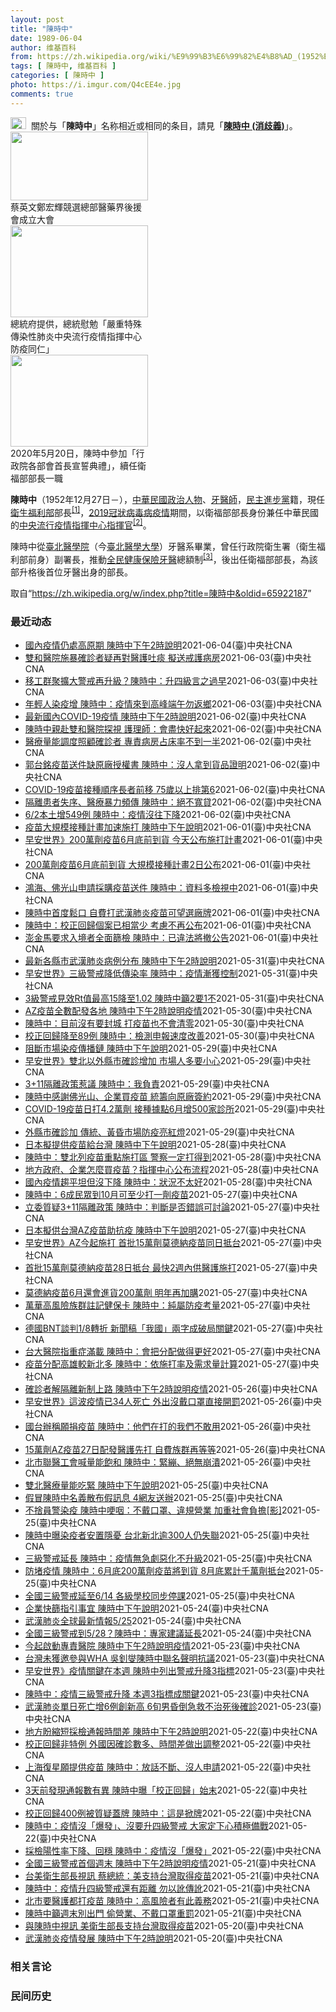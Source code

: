```yaml
---
layout: post
title: "陳時中"
date: 1989-06-04
author: 维基百科
from: https://zh.wikipedia.org/wiki/%E9%99%B3%E6%99%82%E4%B8%AD_(1952%E5%B9%B4)
tags: [ 陳時中, 维基百科 ]
categories: [ 陳時中 ]
photo: https://i.imgur.com/Q4cEE4e.jpg
comments: true
---
```

<div class="mw-parser-output"><div id="noteTA-54dafe5e" class="noteTA"><div class="noteTA-group"><div data-noteta-group-source="module" data-noteta-group="Medicine"></div></div></div>
<div role="note" class="hatnote navigation-not-searchable"><a href="/wiki/Wikipedia:%E6%B6%88%E6%AD%A7%E4%B9%89" title="Wikipedia:消歧义"><img alt="Disambig gray.svg" src="//upload.wikimedia.org/wikipedia/commons/thumb/5/5f/Disambig_gray.svg/25px-Disambig_gray.svg.png" decoding="async" width="25" height="19" srcset="//upload.wikimedia.org/wikipedia/commons/thumb/5/5f/Disambig_gray.svg/38px-Disambig_gray.svg.png 1.5x, //upload.wikimedia.org/wikipedia/commons/thumb/5/5f/Disambig_gray.svg/50px-Disambig_gray.svg.png 2x" data-file-width="220" data-file-height="168"></a>&nbsp;&nbsp;關於与「<b>陳時中</b>」名称相近或相同的条目，請見「<b><a href="/wiki/%E9%99%B3%E6%99%82%E4%B8%AD_(%E6%B6%88%E6%AD%A7%E7%BE%A9)" class="mw-disambig" title="陳時中 (消歧義)">陳時中 (消歧義)</a></b>」。</div>

<div class="thumb tright"><div class="thumbinner" style="width:222px;"><a href="/wiki/File:%E9%84%AD%E5%AE%8F%E8%BC%9D%E8%88%87%E9%86%AB%E6%94%BF%E4%BA%BA%E5%A3%AB%E5%90%88%E7%85%A7.jpg" class="image"><img alt="" src="//upload.wikimedia.org/wikipedia/commons/thumb/e/e0/%E9%84%AD%E5%AE%8F%E8%BC%9D%E8%88%87%E9%86%AB%E6%94%BF%E4%BA%BA%E5%A3%AB%E5%90%88%E7%85%A7.jpg/220px-%E9%84%AD%E5%AE%8F%E8%BC%9D%E8%88%87%E9%86%AB%E6%94%BF%E4%BA%BA%E5%A3%AB%E5%90%88%E7%85%A7.jpg" decoding="async" width="220" height="110" class="thumbimage" srcset="//upload.wikimedia.org/wikipedia/commons/thumb/e/e0/%E9%84%AD%E5%AE%8F%E8%BC%9D%E8%88%87%E9%86%AB%E6%94%BF%E4%BA%BA%E5%A3%AB%E5%90%88%E7%85%A7.jpg/330px-%E9%84%AD%E5%AE%8F%E8%BC%9D%E8%88%87%E9%86%AB%E6%94%BF%E4%BA%BA%E5%A3%AB%E5%90%88%E7%85%A7.jpg 1.5x, //upload.wikimedia.org/wikipedia/commons/thumb/e/e0/%E9%84%AD%E5%AE%8F%E8%BC%9D%E8%88%87%E9%86%AB%E6%94%BF%E4%BA%BA%E5%A3%AB%E5%90%88%E7%85%A7.jpg/440px-%E9%84%AD%E5%AE%8F%E8%BC%9D%E8%88%87%E9%86%AB%E6%94%BF%E4%BA%BA%E5%A3%AB%E5%90%88%E7%85%A7.jpg 2x" data-file-width="4160" data-file-height="2080"></a>  <div class="thumbcaption"><div class="magnify"><a href="/wiki/File:%E9%84%AD%E5%AE%8F%E8%BC%9D%E8%88%87%E9%86%AB%E6%94%BF%E4%BA%BA%E5%A3%AB%E5%90%88%E7%85%A7.jpg" class="internal" title="放大"></a></div>蔡英文鄭宏輝競選總部醫藥界後援會成立大會</div></div></div>
<div class="thumb tright"><div class="thumbinner" style="width:222px;"><a href="/wiki/File:02.07_%E7%B8%BD%E7%B5%B1%E6%85%B0%E5%8B%89%E3%80%8C%E5%9A%B4%E9%87%8D%E7%89%B9%E6%AE%8A%E5%82%B3%E6%9F%93%E6%80%A7%E8%82%BA%E7%82%8E%E4%B8%AD%E5%A4%AE%E6%B5%81%E8%A1%8C%E7%96%AB%E6%83%85%E6%8C%87%E6%8F%AE%E4%B8%AD%E5%BF%83%E9%98%B2%E7%96%AB%E5%90%8C%E4%BB%81%E3%80%8D_(49500116692).jpg" class="image"><img alt="" src="//upload.wikimedia.org/wikipedia/commons/thumb/9/95/02.07_%E7%B8%BD%E7%B5%B1%E6%85%B0%E5%8B%89%E3%80%8C%E5%9A%B4%E9%87%8D%E7%89%B9%E6%AE%8A%E5%82%B3%E6%9F%93%E6%80%A7%E8%82%BA%E7%82%8E%E4%B8%AD%E5%A4%AE%E6%B5%81%E8%A1%8C%E7%96%AB%E6%83%85%E6%8C%87%E6%8F%AE%E4%B8%AD%E5%BF%83%E9%98%B2%E7%96%AB%E5%90%8C%E4%BB%81%E3%80%8D_%2849500116692%29.jpg/220px-02.07_%E7%B8%BD%E7%B5%B1%E6%85%B0%E5%8B%89%E3%80%8C%E5%9A%B4%E9%87%8D%E7%89%B9%E6%AE%8A%E5%82%B3%E6%9F%93%E6%80%A7%E8%82%BA%E7%82%8E%E4%B8%AD%E5%A4%AE%E6%B5%81%E8%A1%8C%E7%96%AB%E6%83%85%E6%8C%87%E6%8F%AE%E4%B8%AD%E5%BF%83%E9%98%B2%E7%96%AB%E5%90%8C%E4%BB%81%E3%80%8D_%2849500116692%29.jpg" decoding="async" width="220" height="147" class="thumbimage" srcset="//upload.wikimedia.org/wikipedia/commons/thumb/9/95/02.07_%E7%B8%BD%E7%B5%B1%E6%85%B0%E5%8B%89%E3%80%8C%E5%9A%B4%E9%87%8D%E7%89%B9%E6%AE%8A%E5%82%B3%E6%9F%93%E6%80%A7%E8%82%BA%E7%82%8E%E4%B8%AD%E5%A4%AE%E6%B5%81%E8%A1%8C%E7%96%AB%E6%83%85%E6%8C%87%E6%8F%AE%E4%B8%AD%E5%BF%83%E9%98%B2%E7%96%AB%E5%90%8C%E4%BB%81%E3%80%8D_%2849500116692%29.jpg/330px-02.07_%E7%B8%BD%E7%B5%B1%E6%85%B0%E5%8B%89%E3%80%8C%E5%9A%B4%E9%87%8D%E7%89%B9%E6%AE%8A%E5%82%B3%E6%9F%93%E6%80%A7%E8%82%BA%E7%82%8E%E4%B8%AD%E5%A4%AE%E6%B5%81%E8%A1%8C%E7%96%AB%E6%83%85%E6%8C%87%E6%8F%AE%E4%B8%AD%E5%BF%83%E9%98%B2%E7%96%AB%E5%90%8C%E4%BB%81%E3%80%8D_%2849500116692%29.jpg 1.5x, //upload.wikimedia.org/wikipedia/commons/thumb/9/95/02.07_%E7%B8%BD%E7%B5%B1%E6%85%B0%E5%8B%89%E3%80%8C%E5%9A%B4%E9%87%8D%E7%89%B9%E6%AE%8A%E5%82%B3%E6%9F%93%E6%80%A7%E8%82%BA%E7%82%8E%E4%B8%AD%E5%A4%AE%E6%B5%81%E8%A1%8C%E7%96%AB%E6%83%85%E6%8C%87%E6%8F%AE%E4%B8%AD%E5%BF%83%E9%98%B2%E7%96%AB%E5%90%8C%E4%BB%81%E3%80%8D_%2849500116692%29.jpg/440px-02.07_%E7%B8%BD%E7%B5%B1%E6%85%B0%E5%8B%89%E3%80%8C%E5%9A%B4%E9%87%8D%E7%89%B9%E6%AE%8A%E5%82%B3%E6%9F%93%E6%80%A7%E8%82%BA%E7%82%8E%E4%B8%AD%E5%A4%AE%E6%B5%81%E8%A1%8C%E7%96%AB%E6%83%85%E6%8C%87%E6%8F%AE%E4%B8%AD%E5%BF%83%E9%98%B2%E7%96%AB%E5%90%8C%E4%BB%81%E3%80%8D_%2849500116692%29.jpg 2x" data-file-width="2048" data-file-height="1365"></a>  <div class="thumbcaption"><div class="magnify"><a href="/wiki/File:02.07_%E7%B8%BD%E7%B5%B1%E6%85%B0%E5%8B%89%E3%80%8C%E5%9A%B4%E9%87%8D%E7%89%B9%E6%AE%8A%E5%82%B3%E6%9F%93%E6%80%A7%E8%82%BA%E7%82%8E%E4%B8%AD%E5%A4%AE%E6%B5%81%E8%A1%8C%E7%96%AB%E6%83%85%E6%8C%87%E6%8F%AE%E4%B8%AD%E5%BF%83%E9%98%B2%E7%96%AB%E5%90%8C%E4%BB%81%E3%80%8D_(49500116692).jpg" class="internal" title="放大"></a></div>總統府提供，總統慰勉「嚴重特殊傳染性肺炎中央流行疫情指揮中心防疫同仁」</div></div></div>
<div class="thumb tright"><div class="thumbinner" style="width:222px;"><a href="/wiki/File:05.20_%E7%B8%BD%E7%B5%B1%E4%B8%BB%E6%8C%81%E3%80%8C%E8%A1%8C%E6%94%BF%E9%99%A2%E5%89%AF%E9%99%A2%E9%95%B7%E6%9A%A8%E5%90%84%E9%83%A8%E6%9C%83%E9%A6%96%E9%95%B7%E5%AE%A3%E8%AA%93%E5%85%B8%E7%A6%AE%E3%80%8D-%E9%99%B3%E6%99%82%E4%B8%AD.jpg" class="image"><img alt="" src="//upload.wikimedia.org/wikipedia/commons/thumb/a/aa/05.20_%E7%B8%BD%E7%B5%B1%E4%B8%BB%E6%8C%81%E3%80%8C%E8%A1%8C%E6%94%BF%E9%99%A2%E5%89%AF%E9%99%A2%E9%95%B7%E6%9A%A8%E5%90%84%E9%83%A8%E6%9C%83%E9%A6%96%E9%95%B7%E5%AE%A3%E8%AA%93%E5%85%B8%E7%A6%AE%E3%80%8D-%E9%99%B3%E6%99%82%E4%B8%AD.jpg/220px-05.20_%E7%B8%BD%E7%B5%B1%E4%B8%BB%E6%8C%81%E3%80%8C%E8%A1%8C%E6%94%BF%E9%99%A2%E5%89%AF%E9%99%A2%E9%95%B7%E6%9A%A8%E5%90%84%E9%83%A8%E6%9C%83%E9%A6%96%E9%95%B7%E5%AE%A3%E8%AA%93%E5%85%B8%E7%A6%AE%E3%80%8D-%E9%99%B3%E6%99%82%E4%B8%AD.jpg" decoding="async" width="220" height="147" class="thumbimage" srcset="//upload.wikimedia.org/wikipedia/commons/thumb/a/aa/05.20_%E7%B8%BD%E7%B5%B1%E4%B8%BB%E6%8C%81%E3%80%8C%E8%A1%8C%E6%94%BF%E9%99%A2%E5%89%AF%E9%99%A2%E9%95%B7%E6%9A%A8%E5%90%84%E9%83%A8%E6%9C%83%E9%A6%96%E9%95%B7%E5%AE%A3%E8%AA%93%E5%85%B8%E7%A6%AE%E3%80%8D-%E9%99%B3%E6%99%82%E4%B8%AD.jpg/330px-05.20_%E7%B8%BD%E7%B5%B1%E4%B8%BB%E6%8C%81%E3%80%8C%E8%A1%8C%E6%94%BF%E9%99%A2%E5%89%AF%E9%99%A2%E9%95%B7%E6%9A%A8%E5%90%84%E9%83%A8%E6%9C%83%E9%A6%96%E9%95%B7%E5%AE%A3%E8%AA%93%E5%85%B8%E7%A6%AE%E3%80%8D-%E9%99%B3%E6%99%82%E4%B8%AD.jpg 1.5x, //upload.wikimedia.org/wikipedia/commons/thumb/a/aa/05.20_%E7%B8%BD%E7%B5%B1%E4%B8%BB%E6%8C%81%E3%80%8C%E8%A1%8C%E6%94%BF%E9%99%A2%E5%89%AF%E9%99%A2%E9%95%B7%E6%9A%A8%E5%90%84%E9%83%A8%E6%9C%83%E9%A6%96%E9%95%B7%E5%AE%A3%E8%AA%93%E5%85%B8%E7%A6%AE%E3%80%8D-%E9%99%B3%E6%99%82%E4%B8%AD.jpg/440px-05.20_%E7%B8%BD%E7%B5%B1%E4%B8%BB%E6%8C%81%E3%80%8C%E8%A1%8C%E6%94%BF%E9%99%A2%E5%89%AF%E9%99%A2%E9%95%B7%E6%9A%A8%E5%90%84%E9%83%A8%E6%9C%83%E9%A6%96%E9%95%B7%E5%AE%A3%E8%AA%93%E5%85%B8%E7%A6%AE%E3%80%8D-%E9%99%B3%E6%99%82%E4%B8%AD.jpg 2x" data-file-width="2508" data-file-height="1672"></a>  <div class="thumbcaption"><div class="magnify"><a href="/wiki/File:05.20_%E7%B8%BD%E7%B5%B1%E4%B8%BB%E6%8C%81%E3%80%8C%E8%A1%8C%E6%94%BF%E9%99%A2%E5%89%AF%E9%99%A2%E9%95%B7%E6%9A%A8%E5%90%84%E9%83%A8%E6%9C%83%E9%A6%96%E9%95%B7%E5%AE%A3%E8%AA%93%E5%85%B8%E7%A6%AE%E3%80%8D-%E9%99%B3%E6%99%82%E4%B8%AD.jpg" class="internal" title="放大"></a></div>2020年5月20日，陳時中參加「行政院各部會首長宣誓典禮」，續任衛福部部長一職</div></div></div>
<p><b>陳時中</b>（1952年12月27日<span class="useeditintro" title="Template:BLP editintro">－</span>），<a href="/wiki/%E4%B8%AD%E8%8F%AF%E6%B0%91%E5%9C%8B" title="中華民國">中華民國</a><a href="/wiki/%E6%94%BF%E6%B2%BB%E4%BA%BA%E7%89%A9" title="政治人物">政治人物</a>、<a href="/wiki/%E7%89%99%E9%86%AB%E5%B8%AB" class="mw-redirect" title="牙醫師">牙醫師</a>，<a href="/wiki/%E6%B0%91%E4%B8%BB%E9%80%B2%E6%AD%A5%E9%BB%A8" title="民主進步黨">民主進步黨</a>籍，現任<a href="/wiki/%E4%B8%AD%E8%8F%AF%E6%B0%91%E5%9C%8B%E8%A1%9B%E7%94%9F%E7%A6%8F%E5%88%A9%E9%83%A8" title="中華民國衛生福利部">衛生福利部</a>部長<sup id="cite_ref-1" class="reference"><a href="#cite_note-1">[1]</a></sup>，<a href="/wiki/2019%E5%86%A0%E7%8B%80%E7%97%85%E6%AF%92%E7%97%85%E8%87%BA%E7%81%A3%E7%96%AB%E6%83%85" title="2019冠狀病毒病臺灣疫情">2019冠狀病毒病疫情</a>期間，以衛福部部長身份兼任中華民國的<a href="/wiki/%E5%9C%8B%E5%AE%B6%E8%A1%9B%E7%94%9F%E6%8C%87%E6%8F%AE%E4%B8%AD%E5%BF%83%E4%B8%AD%E5%A4%AE%E6%B5%81%E8%A1%8C%E7%96%AB%E6%83%85%E6%8C%87%E6%8F%AE%E4%B8%AD%E5%BF%83" title="國家衛生指揮中心中央流行疫情指揮中心">中央流行疫情指揮中心</a><a href="/wiki/%E6%8C%87%E6%8F%AE%E5%AE%98" title="指揮官">指揮官</a><sup id="cite_ref-2" class="reference"><a href="#cite_note-2">[2]</a></sup>。
</p><p>陳時中從<a href="/wiki/%E8%87%BA%E5%8C%97%E9%86%AB%E5%AD%B8%E9%99%A2" class="mw-redirect" title="臺北醫學院">臺北醫學院</a>（今<a href="/wiki/%E8%87%BA%E5%8C%97%E9%86%AB%E5%AD%B8%E5%A4%A7%E5%AD%B8" title="臺北醫學大學">臺北醫學大學</a>）牙醫系畢業，曾任行政院衛生署（衛生福利部前身）副署長，推動<a href="/wiki/%E5%85%A8%E6%B0%91%E5%81%A5%E5%BA%B7%E4%BF%9D%E9%9A%AA" title="全民健康保險">全民健康保險</a><a href="/wiki/%E7%89%99%E9%86%AB" title="牙醫">牙醫</a>總額制<sup id="cite_ref-3" class="reference"><a href="#cite_note-3">[3]</a></sup>，後出任衛福部部長，為該部升格後首位牙醫出身的部長。
</p>
</div><noscript><img src="//zh.wikipedia.org/wiki/Special:CentralAutoLogin/start?type=1x1" alt="" title="" width="1" height="1" style="border: none; position: absolute;"></noscript>
<div class="printfooter">取自“<a dir="ltr" href="https://zh.wikipedia.org/w/index.php?title=陳時中&amp;oldid=65922187">https://zh.wikipedia.org/w/index.php?title=陳時中&amp;oldid=65922187</a>”</div><div id="recent-news"><h3>最近动态</h3><ul><li><a href="https://nodebe4.github.io/waimei/2021-06-04/%E5%9C%8B%E5%85%A7%E7%96%AB%E6%83%85%E4%BB%8D%E8%99%95%E9%AB%98%E5%8E%9F%E6%9C%9F-%E9%99%B3%E6%99%82%E4%B8%AD%E4%B8%8B%E5%8D%882%E6%99%82%E8%AA%AA%E6%98%8E" title="國內疫情仍處高原期 陳時中下午2時說明—— 指揮中心指揮官陳時中4日下午2時將說明最新疫情及防疫作為等事宜。（中央社檔案照片） （中央社網站）國內武漢肺炎（2019冠狀病毒疾病，COVID-19...">國內疫情仍處高原期 陳時中下午2時說明</a><time>2021-06-04</time><a class="tag">(臺)中央社CNA</a></li>
<li><a href="https://nodebe4.github.io/waimei/2021-06-03/%E9%9B%99%E5%92%8C%E9%86%AB%E9%99%A2%E6%96%BD%E6%9A%B4%E7%A2%BA%E8%A8%BA%E8%80%85%E7%96%91%E5%86%8D%E5%B0%8D%E9%86%AB%E8%AD%B7%E5%90%90%E7%97%B0-%E6%93%AC%E9%80%81%E6%88%92%E8%AD%B7%E7%97%85%E6%88%BF" title="雙和醫院施暴確診者疑再對醫護吐痰 擬送戒護病房—— （中央社記者陳婕翎、張茗喧台北3日電）雙和醫院日前發生醫療暴力事件，傳出這名施暴的確診者近日仍會對護理師吐痰，態度惡劣，指揮中心指揮官陳時中今...">雙和醫院施暴確診者疑再對醫護吐痰 擬送戒護病房</a><time>2021-06-03</time><a class="tag">(臺)中央社CNA</a></li>
<li><a href="https://nodebe4.github.io/waimei/2021-06-03/%E7%A7%BB%E5%B7%A5%E7%BE%A4%E8%81%9A%E6%93%B4%E5%A4%A7%E8%AD%A6%E6%88%92%E5%86%8D%E5%8D%87%E7%B4%9A-%E9%99%B3%E6%99%82%E4%B8%AD-%E5%8D%87%E5%9B%9B%E7%B4%9A%E8%A8%80%E4%B9%8B%E9%81%8E%E6%97%A9" title="移工群聚擴大警戒再升級？陳時中：升四級言之過早—— 苗栗3日一口氣新增30多例確診者。與移工群聚感染擴大有關。指揮中心指揮官陳時中強調，暫不考慮再升級，繼續落實三級警戒防疫規範。（指揮中心提供）...">移工群聚擴大警戒再升級？陳時中：升四級言之過早</a><time>2021-06-03</time><a class="tag">(臺)中央社CNA</a></li>
<li><a href="https://nodebe4.github.io/waimei/2021-06-03/%E5%B9%B4%E8%BC%95%E4%BA%BA%E6%9F%93%E7%96%AB%E5%A2%9E-%E9%99%B3%E6%99%82%E4%B8%AD-%E7%96%AB%E6%83%85%E4%BE%86%E5%88%B0%E9%AB%98%E5%B3%B0%E7%AB%AF%E5%8D%88%E5%8B%BF%E8%BF%94%E9%84%89" title="年輕人染疫增 陳時中：疫情來到高峰端午勿返鄉—— 國內3日新增364例本土病例，219例校正回歸個案。指揮官陳時中表示20至39歲者染疫比例增加，呼籲端午連假勿返鄉。圖為台北車站外下班時間候車人...">年輕人染疫增  陳時中：疫情來到高峰端午勿返鄉</a><time>2021-06-03</time><a class="tag">(臺)中央社CNA</a></li>
<li><a href="https://nodebe4.github.io/waimei/2021-06-02/%E6%9C%80%E6%96%B0%E5%9C%8B%E5%85%A7COVID-19%E7%96%AB%E6%83%85-%E9%99%B3%E6%99%82%E4%B8%AD%E4%B8%8B%E5%8D%882%E6%99%82%E8%AA%AA%E6%98%8E" title="最新國內COVID-19疫情 陳時中下午2時說明—— （中央社記者陳婕翎台北3日電）國內武漢肺炎疫情持續，但立榮航空飛往廈門航班出現旅客持PCR陽性證明登機，引發各界關注，疫情中心指揮官陳時中今...">最新國內COVID-19疫情 陳時中下午2時說明</a><time>2021-06-02</time><a class="tag">(臺)中央社CNA</a></li>
<li><a href="https://nodebe4.github.io/waimei/2021-06-02/%E9%99%B3%E6%99%82%E4%B8%AD%E8%A6%AA%E8%B5%B4%E9%9B%99%E5%92%8C%E9%86%AB%E9%99%A2%E6%8E%A2%E8%A6%96-%E8%AD%B7%E7%90%86%E5%B8%AB-%E6%9C%83%E7%9B%A1%E5%BF%AB%E5%A5%BD%E8%B5%B7%E4%BE%86" title="陳時中親赴雙和醫院探視 護理師：會盡快好起來—— 雙和醫院日前發生3名護理師遭武漢肺炎確診患者持刀砍傷事件，衛福部長陳時中（立者右）2日傍晚親自到醫院病房探視受傷護理師，表達慰問。（王必勝醫師提...">陳時中親赴雙和醫院探視  護理師：會盡快好起來</a><time>2021-06-02</time><a class="tag">(臺)中央社CNA</a></li>
<li><a href="https://nodebe4.github.io/waimei/2021-06-02/%E9%86%AB%E7%99%82%E9%87%8F%E8%83%BD%E8%AA%BF%E5%BA%A6%E7%85%A7%E9%A1%A7%E7%A2%BA%E8%A8%BA%E8%80%85-%E5%B0%88%E8%B2%AC%E7%97%85%E6%88%BF%E5%8D%A0%E5%BA%8A%E7%8E%87%E4%B8%8D%E5%88%B0%E4%B8%80%E5%8D%8A" title="醫療量能調度照顧確診者 專責病房占床率不到一半—— 指揮官陳時中表示，目前全國開設4900多間專責病房，已收治2367人，本週末醫院仍會繼續開設專責加護病房。（示意圖／圖取自Pixabay圖庫）...">醫療量能調度照顧確診者 專責病房占床率不到一半</a><time>2021-06-02</time><a class="tag">(臺)中央社CNA</a></li>
<li><a href="https://nodebe4.github.io/waimei/2021-06-02/%E9%83%AD%E5%8F%B0%E9%8A%98%E7%96%AB%E8%8B%97%E9%80%81%E4%BB%B6%E7%BC%BA%E5%8E%9F%E5%BB%A0%E6%8E%88%E6%AC%8A%E6%9B%B8-%E9%99%B3%E6%99%82%E4%B8%AD-%E6%B2%92%E4%BA%BA%E6%8B%BF%E5%88%B0%E8%B2%A8%E5%93%81%E8%AD%89%E6%98%8E" title="郭台銘疫苗送件缺原廠授權書 陳時中：沒人拿到貨品證明—— 鴻海創辦人郭台銘喊買500萬劑BNT疫苗，指揮中心指揮官陳時中2日表示，沒看到原廠授權書，且截至目前，沒人拿到疫苗貨品證明。（圖取自tw...">郭台銘疫苗送件缺原廠授權書 陳時中：沒人拿到貨品證明</a><time>2021-06-02</time><a class="tag">(臺)中央社CNA</a></li>
<li><a href="https://nodebe4.github.io/waimei/2021-06-02/COVID-19%E7%96%AB%E8%8B%97%E6%8E%A5%E7%A8%AE%E9%A0%86%E5%BA%8F%E9%95%B7%E8%80%85%E5%89%8D%E7%A7%BB-75%E6%AD%B2%E4%BB%A5%E4%B8%8A%E6%8E%92%E7%AC%AC6" title="COVID-19疫苗接種順序長者前移 75歲以上排第6—— 指揮中心指揮官陳時中2日表示，考量疫情對年長者威脅較大，已研擬將長者施打順序往前調整。圖為民眾接種疫苗情形。（中央社檔案照片） （中央...">COVID-19疫苗接種順序長者前移 75歲以上排第6</a><time>2021-06-02</time><a class="tag">(臺)中央社CNA</a></li>
<li><a href="https://nodebe4.github.io/waimei/2021-06-02/%E9%9A%94%E9%9B%A2%E6%82%A3%E8%80%85%E5%A4%B1%E5%BA%8F-%E9%86%AB%E7%99%82%E6%9A%B4%E5%8A%9B%E9%A0%BB%E5%82%B3-%E9%99%B3%E6%99%82%E4%B8%AD-%E7%B5%95%E4%B8%8D%E5%AF%AC%E8%B2%B8" title="隔離患者失序、醫療暴力頻傳 陳時中：絕不寬貸—— （中央社記者陳婕翎、張茗喧台北2日電）國內武漢肺炎疫情持續，近日隔離患者失序、醫療暴力事件頻傳，指揮中心指揮官陳時中今天強調，對醫護暴力行為絕不...">隔離患者失序、醫療暴力頻傳 陳時中：絕不寬貸</a><time>2021-06-02</time><a class="tag">(臺)中央社CNA</a></li>
<li><a href="https://nodebe4.github.io/waimei/2021-06-02/6-2%E6%9C%AC%E5%9C%9F%E5%A2%9E549%E4%BE%8B-%E9%99%B3%E6%99%82%E4%B8%AD-%E7%96%AB%E6%83%85%E6%B2%92%E5%BE%80%E4%B8%8B%E9%99%8D" title="6/2本土增549例 陳時中：疫情沒往下降—— 疫情指揮中心指揮官陳時中表示，2日病例數較1日增加，疫情沒往下降，須持續觀察走向。（指揮中心提供） （中央社記者陳婕翎、張茗喧台北2日電）疫情指揮...">6/2本土增549例 陳時中：疫情沒往下降</a><time>2021-06-02</time><a class="tag">(臺)中央社CNA</a></li>
<li><a href="https://nodebe4.github.io/waimei/2021-06-01/%E7%96%AB%E8%8B%97%E5%A4%A7%E8%A6%8F%E6%A8%A1%E6%8E%A5%E7%A8%AE%E8%A8%88%E7%95%AB%E5%8A%A0%E9%80%9F%E6%96%BD%E6%89%93-%E9%99%B3%E6%99%82%E4%B8%AD%E4%B8%8B%E5%8D%88%E8%AA%AA%E6%98%8E" title="疫苗大規模接種計畫加速施打 陳時中下午說明—— （中央社記者陳婕翎台北2日電）國內武漢肺炎疫情嚴峻，因應6月底前將有200萬劑疫苗抵台，疫情指揮中心今天將公布大規模接種計畫，加速施打。指揮官陳時...">疫苗大規模接種計畫加速施打 陳時中下午說明</a><time>2021-06-01</time><a class="tag">(臺)中央社CNA</a></li>
<li><a href="https://nodebe4.github.io/waimei/2021-06-01/%E6%97%A9%E5%AE%89%E4%B8%96%E7%95%8C-200%E8%90%AC%E5%8A%91%E7%96%AB%E8%8B%976%E6%9C%88%E5%BA%95%E5%89%8D%E5%88%B0%E8%B2%A8-%E4%BB%8A%E5%A4%A9%E5%85%AC%E5%B8%83%E6%96%BD%E6%89%93%E8%A8%88%E7%95%AB" title="早安世界》200萬劑疫苗6月底前到貨 今天公布施打計畫—— 疫情指揮官陳時中1日表示，因應6月底前將有200萬劑疫苗抵台，將在2日公布大規模接種計畫。（中央社檔案照片） 今晨最新 16軍機侵入空...">早安世界》200萬劑疫苗6月底前到貨 今天公布施打計畫</a><time>2021-06-01</time><a class="tag">(臺)中央社CNA</a></li>
<li><a href="https://nodebe4.github.io/waimei/2021-06-01/200%E8%90%AC%E5%8A%91%E7%96%AB%E8%8B%976%E6%9C%88%E5%BA%95%E5%89%8D%E5%88%B0%E8%B2%A8-%E5%A4%A7%E8%A6%8F%E6%A8%A1%E6%8E%A5%E7%A8%AE%E8%A8%88%E7%95%AB2%E6%97%A5%E5%85%AC%E5%B8%83" title="200萬劑疫苗6月底前到貨 大規模接種計畫2日公布—— 指揮中心指揮官陳時中宣布，近日已依各縣市需求量，完成26萬劑武漢肺炎疫苗配送，因應6月底前將有200萬劑疫苗抵台，2日公布大規模接種計畫，...">200萬劑疫苗6月底前到貨 大規模接種計畫2日公布</a><time>2021-06-01</time><a class="tag">(臺)中央社CNA</a></li>
<li><a href="https://nodebe4.github.io/waimei/2021-06-01/%E9%B4%BB%E6%B5%B7-%E4%BD%9B%E5%85%89%E5%B1%B1%E7%94%B3%E8%AB%8B%E6%8E%A1%E8%B3%BC%E7%96%AB%E8%8B%97%E9%80%81%E4%BB%B6-%E9%99%B3%E6%99%82%E4%B8%AD-%E8%B3%87%E6%96%99%E5%A4%9A%E6%AA%A2%E8%A6%96%E4%B8%AD" title="鴻海、佛光山申請採購疫苗送件 陳時中：資料多檢視中—— 國內許多民間單位有意願協助購買疫苗。指揮中心指揮官陳時中6月1日表示，感謝鴻海積極辦理，相關資料送達食藥署，資料較多，正在檢視。圖為5月2...">鴻海、佛光山申請採購疫苗送件 陳時中：資料多檢視中</a><time>2021-06-01</time><a class="tag">(臺)中央社CNA</a></li>
<li><a href="https://nodebe4.github.io/waimei/2021-06-01/%E9%99%B3%E6%99%82%E4%B8%AD%E9%A6%96%E5%BA%A6%E9%AC%86%E5%8F%A3-%E8%87%AA%E8%B2%BB%E6%89%93%E6%AD%A6%E6%BC%A2%E8%82%BA%E7%82%8E%E7%96%AB%E8%8B%97%E5%8F%AF%E6%9C%9B%E9%81%B8%E5%BB%A0%E7%89%8C" title="陳時中首度鬆口 自費打武漢肺炎疫苗可望選廠牌—— 指揮中心指揮官陳時中1日首度鬆口，正在規劃開放自費接種武漢肺炎疫苗的民眾自選廠牌。（中央社檔案照片） （中央社記者張茗喧、陳婕翎、江慧珺台北1日...">陳時中首度鬆口 自費打武漢肺炎疫苗可望選廠牌</a><time>2021-06-01</time><a class="tag">(臺)中央社CNA</a></li>
<li><a href="https://nodebe4.github.io/waimei/2021-06-01/%E9%99%B3%E6%99%82%E4%B8%AD-%E6%A0%A1%E6%AD%A3%E5%9B%9E%E6%AD%B8%E5%80%8B%E6%A1%88%E5%B7%B2%E7%9B%B8%E7%95%B6%E5%B0%91-%E8%80%83%E6%85%AE%E4%B8%8D%E5%86%8D%E5%85%AC%E5%B8%83" title="陳時中：校正回歸個案已相當少 考慮不再公布—— 疫情指揮中心指揮官陳時中1日公布新增262例本土個案及5例境外移入個案，另有校正回歸本土個案65例。（指揮中心提供） （中央社記者陳婕翎、張茗喧、...">陳時中：校正回歸個案已相當少 考慮不再公布</a><time>2021-06-01</time><a class="tag">(臺)中央社CNA</a></li>
<li><a href="https://nodebe4.github.io/waimei/2021-06-01/%E6%BE%8E%E9%87%91%E9%A6%AC%E8%A6%81%E6%B1%82%E5%85%A5%E5%A2%83%E8%80%85%E5%85%A8%E9%9D%A2%E7%AF%A9%E6%AA%A2-%E9%99%B3%E6%99%82%E4%B8%AD-%E5%B7%B2%E9%81%95%E6%B3%95%E5%B0%87%E6%92%A4%E5%85%AC%E5%91%8A" title="澎金馬要求入境者全面篩檢 陳時中：已違法將撤公告—— 澎湖、金門、連江縣政府近日宣布，1日起入境民眾須全面篩檢。疫情指揮中心指揮官陳時中表示，此舉已違反傳染病防治法，將發函撤銷該公告。圖為5月2...">澎金馬要求入境者全面篩檢 陳時中：已違法將撤公告</a><time>2021-06-01</time><a class="tag">(臺)中央社CNA</a></li>
<li><a href="https://nodebe4.github.io/waimei/2021-05-31/%E6%9C%80%E6%96%B0%E5%90%84%E7%B8%A3%E5%B8%82%E6%AD%A6%E6%BC%A2%E8%82%BA%E7%82%8E%E7%97%85%E4%BE%8B%E5%88%86%E5%B8%83-%E9%99%B3%E6%99%82%E4%B8%AD%E4%B8%8B%E5%8D%882%E6%99%82%E8%AA%AA%E6%98%8E" title="最新各縣市武漢肺炎病例分布 陳時中下午2時說明—— 國內疫情延燒，中央流行疫情指揮官陳時中1日下午2時將舉行記者會說明疫情相關事宜。（中央社檔案照片） （中央社記者陳婕翎台北1日電）國內武漢肺炎...">最新各縣市武漢肺炎病例分布 陳時中下午2時說明</a><time>2021-05-31</time><a class="tag">(臺)中央社CNA</a></li>
<li><a href="https://nodebe4.github.io/waimei/2021-05-31/%E6%97%A9%E5%AE%89%E4%B8%96%E7%95%8C-%E4%B8%89%E7%B4%9A%E8%AD%A6%E6%88%92%E9%99%8D%E4%BD%8E%E5%82%B3%E6%9F%93%E7%8E%87-%E9%99%B3%E6%99%82%E4%B8%AD-%E7%96%AB%E6%83%85%E6%BC%B8%E7%8D%B2%E6%8E%A7%E5%88%B6" title="早安世界》三級警戒降低傳染率 陳時中：疫情漸獲控制—— 國內5月31日新增本土病例及校正回歸個案數都都有降低，疫情指揮官陳時中表示，全國3級警戒見效，疫情朝向可控範圍前進。圖為週一市場公休，高雄...">早安世界》三級警戒降低傳染率 陳時中：疫情漸獲控制</a><time>2021-05-31</time><a class="tag">(臺)中央社CNA</a></li>
<li><a href="https://nodebe4.github.io/waimei/2021-05-31/3%E7%B4%9A%E8%AD%A6%E6%88%92%E8%A6%8B%E6%95%88Rt%E5%80%BC%E6%9C%80%E9%AB%9815%E9%99%8D%E8%87%B31.02-%E9%99%B3%E6%99%82%E4%B8%AD%E7%B1%B22%E8%A6%811%E4%B8%8D" title="3級警戒見效Rt值最高15降至1.02 陳時中籲2要1不—— （中央社記者陳婕翎、江慧珺台北31日電）全國3級警戒作為見效，有效病例再生數Rt值2週內從最高15降至1.02。指揮中心指揮官陳時中...">3級警戒見效Rt值最高15降至1.02 陳時中籲2要1不</a><time>2021-05-31</time><a class="tag">(臺)中央社CNA</a></li>
<li><a href="https://nodebe4.github.io/waimei/2021-05-30/AZ%E7%96%AB%E8%8B%97%E5%85%A8%E6%95%B8%E9%85%8D%E7%99%BC%E5%90%84%E5%9C%B0-%E9%99%B3%E6%99%82%E4%B8%AD%E4%B8%8B%E5%8D%882%E6%99%82%E8%AA%AA%E6%98%8E%E7%96%AB%E6%83%85" title="AZ疫苗全數配發各地 陳時中下午2時說明疫情—— 疫情指揮中心指揮官陳時中31日下午2時將在記者會上說明疫情相關事宜。（中央社檔案照片） （中央社記者陳婕翎台北31日電）武漢肺炎疫情延燒，日前運...">AZ疫苗全數配發各地 陳時中下午2時說明疫情</a><time>2021-05-30</time><a class="tag">(臺)中央社CNA</a></li>
<li><a href="https://nodebe4.github.io/waimei/2021-05-30/%E9%99%B3%E6%99%82%E4%B8%AD-%E7%9B%AE%E5%89%8D%E6%B2%92%E6%9C%89%E8%A6%81%E5%B0%81%E5%9F%8E-%E6%89%93%E7%96%AB%E8%8B%97%E4%B9%9F%E4%B8%8D%E6%9C%83%E6%B8%85%E9%9B%B6" title="陳時中：目前沒有要封城 打疫苗也不會清零—— （中央社記者陳婕翎、江慧珺台北30日電）國內武漢肺炎疫情嚴峻，多縣市開始4級封城兵推，指揮中心指揮官陳時中強調，目前沒有封城計畫，打疫苗也不會讓病例...">陳時中：目前沒有要封城 打疫苗也不會清零</a><time>2021-05-30</time><a class="tag">(臺)中央社CNA</a></li>
<li><a href="https://nodebe4.github.io/waimei/2021-05-30/%E6%A0%A1%E6%AD%A3%E5%9B%9E%E6%AD%B8%E9%99%8D%E8%87%B389%E4%BE%8B-%E9%99%B3%E6%99%82%E4%B8%AD-%E6%AA%A2%E6%B8%AC%E7%94%B3%E5%A0%B1%E9%80%9F%E5%BA%A6%E6%94%B9%E5%96%84" title="校正回歸降至89例 陳時中：檢測申報速度改善—— （中央社記者陳婕翎、江慧珺台北30日電）中央流行疫情指揮中心今天宣布，國內新增355例武漢肺炎本土個案，其中89例為校正回歸個案。指揮官陳時中說...">校正回歸降至89例  陳時中：檢測申報速度改善</a><time>2021-05-30</time><a class="tag">(臺)中央社CNA</a></li>
<li><a href="https://nodebe4.github.io/waimei/2021-05-29/%E9%98%BB%E6%96%B7%E5%B8%82%E5%A0%B4%E6%9F%93%E7%96%AB%E5%82%B3%E6%92%AD%E9%8F%88-%E9%99%B3%E6%99%82%E4%B8%AD%E4%B8%8B%E5%8D%88%E8%AA%AA%E6%98%8E" title="阻斷市場染疫傳播鏈 陳時中下午說明—— （中央社記者陳婕翎台北30日電）新北市、台北市上週武漢肺炎個案數下降，但外縣市個案增加，市場染疫風險升溫，各界關注。指揮中心將如何避免市場傳播持續，指揮官...">阻斷市場染疫傳播鏈  陳時中下午說明</a><time>2021-05-29</time><a class="tag">(臺)中央社CNA</a></li>
<li><a href="https://nodebe4.github.io/waimei/2021-05-29/%E6%97%A9%E5%AE%89%E4%B8%96%E7%95%8C-%E9%9B%99%E5%8C%97%E4%BB%A5%E5%A4%96%E7%B8%A3%E5%B8%82%E7%A2%BA%E8%A8%BA%E5%A2%9E%E5%8A%A0-%E5%B8%82%E5%A0%B4%E4%BA%BA%E5%A4%9A%E8%A6%81%E5%B0%8F%E5%BF%83" title="早安世界》雙北以外縣市確診增加 市場人多要小心—— 疫情指揮官陳時中29日說，雙北以外縣市確診個案增加，尤其傳統市場和黃昏市場染疫風險有升溫趨勢，他呼籲民眾少出門、減少家庭聚會時間。圖為台北市北...">早安世界》雙北以外縣市確診增加 市場人多要小心</a><time>2021-05-29</time><a class="tag">(臺)中央社CNA</a></li>
<li><a href="https://nodebe4.github.io/waimei/2021-05-29/3+11%E9%9A%94%E9%9B%A2%E6%94%BF%E7%AD%96%E6%83%B9%E8%AD%B0-%E9%99%B3%E6%99%82%E4%B8%AD-%E6%88%91%E8%B2%A0%E8%B2%AC" title="3+11隔離政策惹議 陳時中：我負責—— （中央社記者張茗喧、江慧珺台北29日電）武漢肺炎疫情嚴峻，外界將矛頭指向機組員「3+11」隔離政策。指揮中心指揮官陳時中今天說明機組員隔離政策調整始末，...">3+11隔離政策惹議  陳時中：我負責</a><time>2021-05-29</time><a class="tag">(臺)中央社CNA</a></li>
<li><a href="https://nodebe4.github.io/waimei/2021-05-29/%E9%99%B3%E6%99%82%E4%B8%AD%E6%84%9F%E8%AC%9D%E4%BD%9B%E5%85%89%E5%B1%B1-%E4%BC%81%E6%A5%AD%E8%B2%B7%E7%96%AB%E8%8B%97-%E7%B5%B1%E7%B1%8C%E5%90%91%E5%8E%9F%E5%BB%A0%E7%B0%BD%E7%B4%84" title="陳時中感謝佛光山、企業買疫苗 統籌向原廠簽約—— 疫情指揮中心指揮官陳時中29日表示，這兩天收到許多企業或宗教團體的訊息，希望協助購買疫苗，感謝各界熱心幫忙，強調基於疫苗安全及有效性，可合作並由...">陳時中感謝佛光山、企業買疫苗 統籌向原廠簽約</a><time>2021-05-29</time><a class="tag">(臺)中央社CNA</a></li>
<li><a href="https://nodebe4.github.io/waimei/2021-05-29/COVID-19%E7%96%AB%E8%8B%97%E6%97%A5%E6%89%934.2%E8%90%AC%E5%8A%91-%E6%8E%A5%E7%A8%AE%E6%93%9A%E9%BB%9E6%E6%9C%88%E5%A2%9E500%E5%AE%B6%E8%A8%BA%E6%89%80" title="COVID-19疫苗日打4.2萬劑 接種據點6月增500家診所—— 國內疫情嚴峻，武漢肺炎疫苗接種速度加快。指揮中心指揮官陳時中29日表示，6月將再擴增500家診所作為接種據點。（中央社檔案照片...">COVID-19疫苗日打4.2萬劑 接種據點6月增500家診所</a><time>2021-05-29</time><a class="tag">(臺)中央社CNA</a></li>
<li><a href="https://nodebe4.github.io/waimei/2021-05-29/%E5%A4%96%E7%B8%A3%E5%B8%82%E7%A2%BA%E8%A8%BA%E5%8A%A0-%E5%82%B3%E7%B5%B1-%E9%BB%83%E6%98%8F%E5%B8%82%E5%A0%B4%E9%98%B2%E7%96%AB%E4%BA%AE%E7%B4%85%E7%87%88" title="外縣市確診加 傳統、黃昏市場防疫亮紅燈—— （中央社記者張茗喧、江慧珺台北29日電）國內疫情嚴峻，指揮中心指揮官陳時中今天說，近期萬華茶藝館相關個案減少，外縣市個案增加，尤其傳統、黃昏市場染疫風...">外縣市確診加  傳統、黃昏市場防疫亮紅燈</a><time>2021-05-29</time><a class="tag">(臺)中央社CNA</a></li>
<li><a href="https://nodebe4.github.io/waimei/2021-05-28/%E6%97%A5%E6%9C%AC%E6%93%AC%E6%8F%90%E4%BE%9B%E7%96%AB%E8%8B%97%E7%B5%A6%E5%8F%B0%E7%81%A3-%E9%99%B3%E6%99%82%E4%B8%AD%E4%B8%8B%E5%8D%88%E8%AA%AA%E6%98%8E" title="日本擬提供疫苗給台灣 陳時中下午說明—— 武漢肺炎肆虐全台已釀78人死，超越SARS時期死亡數，指揮中心指揮官陳時中將於下午2時說明。（中央社檔案照片） （中央社記者江慧珺台北29日電）武漢肺炎...">日本擬提供疫苗給台灣  陳時中下午說明</a><time>2021-05-28</time><a class="tag">(臺)中央社CNA</a></li>
<li><a href="https://nodebe4.github.io/waimei/2021-05-28/%E9%99%B3%E6%99%82%E4%B8%AD-%E9%9B%99%E5%8C%97%E5%88%97%E7%96%AB%E8%8B%97%E9%87%8D%E9%BB%9E%E6%96%BD%E6%89%93%E5%8D%80-%E8%AD%A6%E5%AF%9F%E4%B8%80%E5%AE%9A%E6%89%93%E5%BE%97%E5%88%B0" title="陳時中：雙北列疫苗重點施打區 警察一定打得到—— （中央社記者張茗喧、江慧珺台北28日電）最新一批AZ疫苗分配高雄比新北多，引發討論。指揮中心指揮官陳時中今天強調，雙北市一定會列為疫苗重點施打區...">陳時中：雙北列疫苗重點施打區 警察一定打得到</a><time>2021-05-28</time><a class="tag">(臺)中央社CNA</a></li>
<li><a href="https://nodebe4.github.io/waimei/2021-05-28/%E5%9C%B0%E6%96%B9%E6%94%BF%E5%BA%9C-%E4%BC%81%E6%A5%AD%E6%80%8E%E9%BA%BC%E8%B2%B7%E7%96%AB%E8%8B%97-%E6%8C%87%E6%8F%AE%E4%B8%AD%E5%BF%83%E5%85%AC%E5%B8%83%E6%B5%81%E7%A8%8B" title="地方政府、企業怎麼買疫苗？指揮中心公布流程—— 疫情指揮中心指揮官陳時中28日公布疫苗專案輸入流程，強調申請者務必是藥商，並檢送一定資料，送食藥署審查後才能使用。（指揮中心提供） （中央社記者張...">地方政府、企業怎麼買疫苗？指揮中心公布流程</a><time>2021-05-28</time><a class="tag">(臺)中央社CNA</a></li>
<li><a href="https://nodebe4.github.io/waimei/2021-05-28/%E5%9C%8B%E5%85%A7%E7%96%AB%E6%83%85%E8%B6%A8%E5%B9%B3%E5%9D%A6%E4%BD%86%E6%B2%92%E4%B8%8B%E9%99%8D-%E9%99%B3%E6%99%82%E4%B8%AD-%E7%8B%80%E6%B3%81%E4%B8%8D%E5%A4%AA%E5%A5%BD" title="國內疫情趨平坦但沒下降 陳時中：狀況不太好—— 疫情指揮中心指揮官陳時中28日表示，校正回歸後柱狀圖顯示，疫情趨向平坦，但未見下降趨勢，這狀況不太好。（指揮中心提供） （中央社記者張茗喧、江慧珺...">國內疫情趨平坦但沒下降 陳時中：狀況不太好</a><time>2021-05-28</time><a class="tag">(臺)中央社CNA</a></li>
<li><a href="https://nodebe4.github.io/waimei/2021-05-27/%E9%99%B3%E6%99%82%E4%B8%AD-6%E6%88%90%E6%B0%91%E7%9C%BE%E5%88%B010%E6%9C%88%E5%8F%AF%E8%87%B3%E5%B0%91%E6%89%93%E4%B8%80%E5%8A%91%E7%96%AB%E8%8B%97" title="陳時中：6成民眾到10月可至少打一劑疫苗—— 衛福部長陳時中28日說，若要有6成民眾施打完第一劑，估計10月可以施打完，要看疫苗供應情況，相信年底前供應量應足夠。圖為醫護人員接種疫苗。（中央社檔...">陳時中：6成民眾到10月可至少打一劑疫苗</a><time>2021-05-27</time><a class="tag">(臺)中央社CNA</a></li>
<li><a href="https://nodebe4.github.io/waimei/2021-05-27/%E7%AB%8B%E5%A7%94%E8%B3%AA%E7%96%913+11%E9%9A%94%E9%9B%A2%E6%94%BF%E7%AD%96-%E9%99%B3%E6%99%82%E4%B8%AD-%E5%88%A4%E6%96%B7%E6%98%AF%E5%90%A6%E9%8C%AF%E8%AA%A4%E5%8F%AF%E8%A8%8E%E8%AB%96" title="立委質疑3+11隔離政策 陳時中：判斷是否錯誤可討論—— （中央社記者郭建伸台北28日電）外界將本土疫情矛頭指向政府將機組員隔離改為「3+11」。衛福部長陳時中今天解釋，機組員管理原本一度趨嚴，...">立委質疑3+11隔離政策 陳時中：判斷是否錯誤可討論</a><time>2021-05-27</time><a class="tag">(臺)中央社CNA</a></li>
<li><a href="https://nodebe4.github.io/waimei/2021-05-27/%E6%97%A5%E6%9C%AC%E6%93%AC%E4%BE%9B%E5%8F%B0%E7%81%A3AZ%E7%96%AB%E8%8B%97%E5%8A%A9%E6%8A%97%E7%96%AB-%E9%99%B3%E6%99%82%E4%B8%AD%E4%B8%8B%E5%8D%88%E8%AA%AA%E6%98%8E" title="日本擬供台灣AZ疫苗助抗疫 陳時中下午說明—— （中央社記者張茗喧台北28日電）國內武漢肺炎疫情嚴峻，疫苗需求迫在眉睫，日本政府考慮提供AZ疫苗給台灣，引發關注。中央流行疫情指揮中心指揮官陳時中...">日本擬供台灣AZ疫苗助抗疫  陳時中下午說明</a><time>2021-05-27</time><a class="tag">(臺)中央社CNA</a></li>
<li><a href="https://nodebe4.github.io/waimei/2021-05-27/%E6%97%A9%E5%AE%89%E4%B8%96%E7%95%8C-AZ%E4%BB%8A%E8%B5%B7%E6%96%BD%E6%89%93-%E9%A6%96%E6%89%B915%E8%90%AC%E5%8A%91%E8%8E%AB%E5%BE%B7%E7%B4%8D%E7%96%AB%E8%8B%97%E5%90%8C%E6%97%A5%E6%8A%B5%E5%8F%B0" title="早安世界》AZ今起施打 首批15萬劑莫德納疫苗同日抵台—— 疫情指揮中心指揮官陳時中證實，15萬劑莫德納疫苗（圖）於28日下午抵台。27日配送到全台各地的新一批AZ疫苗也將在28日先供醫護及其他...">早安世界》AZ今起施打 首批15萬劑莫德納疫苗同日抵台</a><time>2021-05-27</time><a class="tag">(臺)中央社CNA</a></li>
<li><a href="https://nodebe4.github.io/waimei/2021-05-27/%E9%A6%96%E6%89%B915%E8%90%AC%E5%8A%91%E8%8E%AB%E5%BE%B7%E7%B4%8D%E7%96%AB%E8%8B%9728%E6%97%A5%E6%8A%B5%E5%8F%B0-%E6%9C%80%E5%BF%AB2%E9%80%B1%E5%85%A7%E4%BE%9B%E9%86%AB%E8%AD%B7%E6%96%BD%E6%89%93" title="首批15萬劑莫德納疫苗28日抵台 最快2週內供醫護施打—— 指揮中心指揮官陳時中27日表示，首批15萬劑莫德納疫苗28日下午3時50分運抵桃園機場。（中央社檔案照片） （中央社記者張茗喧、陳婕翎...">首批15萬劑莫德納疫苗28日抵台 最快2週內供醫護施打</a><time>2021-05-27</time><a class="tag">(臺)中央社CNA</a></li>
<li><a href="https://nodebe4.github.io/waimei/2021-05-27/%E8%8E%AB%E5%BE%B7%E7%B4%8D%E7%96%AB%E8%8B%976%E6%9C%88%E9%82%84%E6%9C%83%E9%80%B2%E8%B2%A8200%E8%90%AC%E5%8A%91-%E6%98%8E%E5%B9%B4%E5%86%8D%E5%8A%A0%E8%B3%BC" title="莫德納疫苗6月還會進貨200萬劑 明年再加購—— （中央社記者陳婕翎、張茗喧台北27日電）莫德納疫苗要來了，指揮中心指揮官陳時中今天晚間證實，15萬劑莫德納疫苗28日下午抵台，也透露6月還會再進...">莫德納疫苗6月還會進貨200萬劑 明年再加購</a><time>2021-05-27</time><a class="tag">(臺)中央社CNA</a></li>
<li><a href="https://nodebe4.github.io/waimei/2021-05-27/%E8%90%AC%E8%8F%AF%E9%AB%98%E9%A2%A8%E9%9A%AA%E6%97%8F%E7%BE%A4%E8%A8%BB%E8%A8%98%E5%81%A5%E4%BF%9D%E5%8D%A1-%E9%99%B3%E6%99%82%E4%B8%AD-%E7%B4%94%E5%B1%AC%E9%98%B2%E7%96%AB%E8%80%83%E9%87%8F" title="萬華高風險族群註記健保卡 陳時中：純屬防疫考量—— 指揮中心針對萬華高風險族群註記健保卡，遭網友質疑有侵犯隱私的疑慮；指揮官陳時中27日強調一定時間後就會依法註銷。（中央社檔案照片） （中央社記...">萬華高風險族群註記健保卡 陳時中：純屬防疫考量</a><time>2021-05-27</time><a class="tag">(臺)中央社CNA</a></li>
<li><a href="https://nodebe4.github.io/waimei/2021-05-27/%E5%BE%B7%E5%9C%8BBNT%E8%AB%87%E5%88%A41-8%E8%BD%89%E6%8A%98-%E6%96%B0%E8%81%9E%E7%A8%BF-%E6%88%91%E5%9C%8B-%E5%85%A9%E5%AD%97%E6%88%90%E7%A0%B4%E5%B1%80%E9%97%9C%E9%8D%B5" title="德國BNT談判1/8轉折 新聞稿「我國」兩字成破局關鍵—— （中央社記者陳婕翎、張茗喧台北27日電）台灣與德國BNT武漢肺炎疫苗談判至今未果，指揮中心指揮官陳時中首度透露德國BNT談判轉折，是今...">德國BNT談判1/8轉折 新聞稿「我國」兩字成破局關鍵</a><time>2021-05-27</time><a class="tag">(臺)中央社CNA</a></li>
<li><a href="https://nodebe4.github.io/waimei/2021-05-27/%E5%8F%B0%E5%A4%A7%E9%86%AB%E9%99%A2%E6%8C%87%E9%87%8D%E7%97%87%E6%BB%BF%E8%BC%89-%E9%99%B3%E6%99%82%E4%B8%AD-%E6%9C%83%E6%8A%8A%E5%88%86%E9%85%8D%E5%81%9A%E5%BE%97%E6%9B%B4%E5%A5%BD" title="台大醫院指重症滿載 陳時中：會把分配做得更好—— 台大醫院院長吳明賢26日晚間在臉書發文指出，醫療量能逼近緊繃；指揮官陳時中表示：「台大辛苦了，抗疫是大家一起的事。」並說會把分配做得更好。（中央...">台大醫院指重症滿載 陳時中：會把分配做得更好</a><time>2021-05-27</time><a class="tag">(臺)中央社CNA</a></li>
<li><a href="https://nodebe4.github.io/waimei/2021-05-27/%E7%96%AB%E8%8B%97%E5%88%86%E9%85%8D%E9%AB%98%E9%9B%84%E8%BC%83%E6%96%B0%E5%8C%97%E5%A4%9A-%E9%99%B3%E6%99%82%E4%B8%AD-%E4%BE%9D%E6%96%BD%E6%89%93%E7%8E%87%E5%8F%8A%E9%9C%80%E6%B1%82%E9%87%8F%E8%A8%88%E7%AE%97" title="疫苗分配高雄較新北多 陳時中：依施打率及需求量計算—— （中央社記者陳婕翎、張茗喧台北27日電）41萬劑AZ武漢肺炎疫苗今天起分2階段配送，首波配送15萬劑供第一線醫護、防疫人員使用，指揮中心指...">疫苗分配高雄較新北多 陳時中：依施打率及需求量計算</a><time>2021-05-27</time><a class="tag">(臺)中央社CNA</a></li>
<li><a href="https://nodebe4.github.io/waimei/2021-05-26/%E7%A2%BA%E8%A8%BA%E8%80%85%E8%A7%A3%E9%9A%94%E9%9B%A2%E6%96%B0%E5%88%B6%E4%B8%8A%E8%B7%AF-%E9%99%B3%E6%99%82%E4%B8%AD%E4%B8%8B%E5%8D%882%E6%99%82%E8%AA%AA%E6%98%8E%E7%96%AB%E6%83%85" title="確診者解隔離新制上路 陳時中下午2時說明疫情—— 疫情指揮中心指揮官陳時中27日下午2時將在記者會說明疫情相關事宜。（中央社檔案照片） （中央社網站27日電）國內武漢肺炎（COVID-19）疫情...">確診者解隔離新制上路 陳時中下午2時說明疫情</a><time>2021-05-26</time><a class="tag">(臺)中央社CNA</a></li>
<li><a href="https://nodebe4.github.io/waimei/2021-05-26/%E6%97%A9%E5%AE%89%E4%B8%96%E7%95%8C-%E9%80%99%E6%B3%A2%E7%96%AB%E6%83%85%E5%B7%B234%E4%BA%BA%E6%AD%BB%E4%BA%A1-%E5%A4%96%E5%87%BA%E6%B2%92%E6%88%B4%E5%8F%A3%E7%BD%A9%E7%9B%B4%E6%8E%A5%E9%96%8B%E7%BD%B0" title="早安世界》這波疫情已34人死亡 外出沒戴口罩直接開罰—— 疫情指揮中心26日再宣布633個本土病例、11例死亡，指揮官陳時中並公布強化防疫5大措施，包括民眾外出若沒戴口罩將直接開罰，不再勸導。圖...">早安世界》這波疫情已34人死亡 外出沒戴口罩直接開罰</a><time>2021-05-26</time><a class="tag">(臺)中央社CNA</a></li>
<li><a href="https://nodebe4.github.io/waimei/2021-05-26/%E5%9C%8B%E5%8F%B0%E8%BE%A6%E7%A8%B1%E9%A1%98%E6%8D%90%E7%96%AB%E8%8B%97-%E9%99%B3%E6%99%82%E4%B8%AD-%E4%BB%96%E5%80%91%E5%9C%A8%E6%89%93%E7%9A%84%E6%88%91%E5%80%91%E4%B8%8D%E6%95%A2%E7%94%A8" title="國台辦稱願捐疫苗 陳時中：他們在打的我們不敢用—— （中央社記者陳婕翎、張茗喧、江慧珺台北26日電）COVID-19疫苗議題受關注，中國大陸國台辦表示，若沒有人為政治障礙，捐贈台灣將不成問題。疫...">國台辦稱願捐疫苗 陳時中：他們在打的我們不敢用</a><time>2021-05-26</time><a class="tag">(臺)中央社CNA</a></li>
<li><a href="https://nodebe4.github.io/waimei/2021-05-26/15%E8%90%AC%E5%8A%91AZ%E7%96%AB%E8%8B%9727%E6%97%A5%E9%85%8D%E7%99%BC%E9%86%AB%E8%AD%B7%E5%85%88%E6%89%93-%E8%87%AA%E8%B2%BB%E6%97%8F%E7%BE%A4%E5%86%8D%E7%AD%89%E7%AD%89" title="15萬劑AZ疫苗27日配發醫護先打 自費族群再等等—— （中央社記者張茗喧、陳婕翎、江慧珺台北26日電）最新到貨41萬劑AZ的武漢肺炎疫苗預計今晚完成檢驗封緘，指揮中心指揮官陳時中表示，明天將配...">15萬劑AZ疫苗27日配發醫護先打 自費族群再等等</a><time>2021-05-26</time><a class="tag">(臺)中央社CNA</a></li>
<li><a href="https://nodebe4.github.io/waimei/2021-05-26/%E5%8C%97%E5%B8%82%E8%81%AF%E9%86%AB%E5%B7%A5%E6%9C%83%E5%96%8A%E9%87%8F%E8%83%BD%E9%A3%BD%E5%92%8C-%E9%99%B3%E6%99%82%E4%B8%AD-%E7%B7%8A%E7%B9%83-%E7%B5%95%E7%84%A1%E5%B4%A9%E6%BD%B0" title="北市聯醫工會喊量能飽和 陳時中：緊繃、絕無崩潰—— 疫情指揮中心指揮官陳中26日坦言，目前醫療量能確實非常緊張，但絕無崩潰。（中央社檔案照片） （中央社記者張茗喧、陳婕翎、江慧珺台北26日電）國...">北市聯醫工會喊量能飽和 陳時中：緊繃、絕無崩潰</a><time>2021-05-26</time><a class="tag">(臺)中央社CNA</a></li>
<li><a href="https://nodebe4.github.io/waimei/2021-05-25/%E9%9B%99%E5%8C%97%E9%86%AB%E7%99%82%E9%87%8F%E8%83%BD%E5%90%83%E7%B7%8A-%E9%99%B3%E6%99%82%E4%B8%AD%E4%B8%8B%E5%8D%88%E8%AA%AA%E6%98%8E" title="雙北醫療量能吃緊 陳時中下午說明—— 國內武漢肺炎疫情升溫，北市聯醫工會發文向社會求助，急診、病床爆滿，基層不堪負荷。圖為台北市立聯合醫院忠孝院區快篩站。（中央社檔案照片） （中央社記者陳婕翎台...">雙北醫療量能吃緊  陳時中下午說明</a><time>2021-05-25</time><a class="tag">(臺)中央社CNA</a></li>
<li><a href="https://nodebe4.github.io/waimei/2021-05-25/%E5%81%87%E5%86%92%E9%99%B3%E6%99%82%E4%B8%AD%E5%90%8D%E7%BE%A9%E6%95%A3%E5%B8%83%E5%81%87%E8%A8%8A%E6%81%AF-4%E7%B6%B2%E5%8F%8B%E9%80%81%E8%BE%A6" title="假冒陳時中名義散布假訊息 4網友送辦—— 網路流竄假冒指揮中心指揮官陳時中發言等不實訊息，調查局已將4名散布假訊息的網友移送地檢署偵辦。（示意圖／圖取自Pixabay圖庫） （中央社記者蕭博文台...">假冒陳時中名義散布假訊息 4網友送辦</a><time>2021-05-25</time><a class="tag">(臺)中央社CNA</a></li>
<li><a href="https://nodebe4.github.io/waimei/2021-05-25/%E4%B8%8D%E6%8D%A8%E5%93%A1%E8%AD%A6%E6%9F%93%E7%96%AB-%E9%99%B3%E6%99%82%E4%B8%AD%E5%93%BD%E5%92%BD-%E4%B8%8D%E6%88%B4%E5%8F%A3%E7%BD%A9-%E9%81%95%E8%A6%8F%E7%87%9F%E6%A5%AD-%E5%8A%A0%E9%87%8D%E7%A4%BE%E6%9C%83%E8%B2%A0%E6%93%94-%E5%BD%B1" title="不捨員警染疫 陳時中哽咽：不戴口罩、違規營業 加重社會負擔[影]—— 疫情指揮中心指揮官陳時中（中）25日在疫情記者會結束前哽咽，重批仍有人不戴口罩，或八大行業偷偷營業，是加重社會負擔，應好好檢...">不捨員警染疫 陳時中哽咽：不戴口罩、違規營業 加重社會負擔[影]</a><time>2021-05-25</time><a class="tag">(臺)中央社CNA</a></li>
<li><a href="https://nodebe4.github.io/waimei/2021-05-25/%E9%99%B3%E6%99%82%E4%B8%AD%E6%9B%9D%E6%9F%93%E7%96%AB%E8%80%85%E5%AE%89%E7%BD%AE%E9%9A%B1%E6%86%82-%E5%8F%B0%E5%8C%97%E6%96%B0%E5%8C%97%E9%80%BE300%E4%BA%BA%E4%BB%8D%E5%A4%B1%E8%81%AF" title="陳時中曝染疫者安置隱憂 台北新北逾300人仍失聯—— 指揮官陳時中25日坦言，雙北市安置量能雖有所提升，但至今仍有超過300人失聯。圖為新北市21日徵用飯店為集中檢疫中心。（新北衛生局提供） （...">陳時中曝染疫者安置隱憂 台北新北逾300人仍失聯</a><time>2021-05-25</time><a class="tag">(臺)中央社CNA</a></li>
<li><a href="https://nodebe4.github.io/waimei/2021-05-25/%E4%B8%89%E7%B4%9A%E8%AD%A6%E6%88%92%E5%BB%B6%E9%95%B7-%E9%99%B3%E6%99%82%E4%B8%AD-%E7%96%AB%E6%83%85%E7%84%A1%E6%80%A5%E5%8A%87%E6%83%A1%E5%8C%96%E4%B8%8D%E5%8D%87%E7%B4%9A" title="三級警戒延長 陳時中：疫情無急劇惡化不升級—— 全國第3級警戒延長至6月14日，指揮官陳時中強調疫情無急劇惡化，暫無升級規劃。圖為民眾外出戴護目鏡、口罩防疫。中央社記者裴禛攝 110年5月25日...">三級警戒延長  陳時中：疫情無急劇惡化不升級</a><time>2021-05-25</time><a class="tag">(臺)中央社CNA</a></li>
<li><a href="https://nodebe4.github.io/waimei/2021-05-25/%E9%98%B2%E5%A0%B5%E7%96%AB%E6%83%85-%E9%99%B3%E6%99%82%E4%B8%AD-6%E6%9C%88%E5%BA%95200%E8%90%AC%E5%8A%91%E7%96%AB%E8%8B%97%E5%B0%87%E5%88%B0%E8%B2%A8-8%E6%9C%88%E5%BA%95%E7%B4%AF%E8%A8%88%E5%8D%83%E8%90%AC%E5%8A%91%E6%8A%B5%E5%8F%B0" title="防堵疫情 陳時中：6月底200萬劑疫苗將到貨 8月底累計千萬劑抵台—— 指揮官陳時中25日宣布，預計6月將有200萬劑武漢肺炎疫苗到貨。圖為醫護人員接種疫苗。（中央社檔案照片） （中央社記者張茗...">防堵疫情 陳時中：6月底200萬劑疫苗將到貨 8月底累計千萬劑抵台</a><time>2021-05-25</time><a class="tag">(臺)中央社CNA</a></li>
<li><a href="https://nodebe4.github.io/waimei/2021-05-25/%E5%85%A8%E5%9C%8B%E4%B8%89%E7%B4%9A%E8%AD%A6%E6%88%92%E5%BB%B6%E8%87%B36-14-%E5%90%84%E7%B4%9A%E5%AD%B8%E6%A0%A1%E5%90%8C%E6%AD%A5%E5%81%9C%E8%AA%B2" title="全國三級警戒延至6/14 各級學校同步停課—— 因應全國疫情延燒，中央流行疫情指揮中心指揮官陳時中5月25日宣布，全國第3級警戒延長至6月14日。圖為17日上班時間，台北捷運忠孝復興站通勤人潮大...">全國三級警戒延至6/14 各級學校同步停課</a><time>2021-05-25</time><a class="tag">(臺)中央社CNA</a></li>
<li><a href="https://nodebe4.github.io/waimei/2021-05-24/%E4%BC%81%E6%A5%AD%E5%BF%AB%E7%AF%A9%E6%8C%87%E5%BC%95%E4%BA%8B%E5%AE%9C-%E9%99%B3%E6%99%82%E4%B8%AD%E4%B8%8B%E5%8D%88%E8%AA%AA%E6%98%8E" title="企業快篩指引事宜 陳時中下午說明—— 國內武漢肺炎疫情升溫，不少企業盼採購快篩試劑確保員工安全。指揮中心24日下午討論指引制定有初步方向，力拚本週完成，指揮官陳時中25日下午召開記者會說明。（中...">企業快篩指引事宜 陳時中下午說明</a><time>2021-05-24</time><a class="tag">(臺)中央社CNA</a></li>
<li><a href="https://nodebe4.github.io/waimei/2021-05-24/%E6%AD%A6%E6%BC%A2%E8%82%BA%E7%82%8E%E5%85%A8%E7%90%83%E6%9C%80%E6%96%B0%E6%83%85%E5%A0%B15-25" title="武漢肺炎全球最新情報5/25—— 國內連續10天單日本土病例破百例，指揮中心指揮官陳時中24日表示，校正回歸後，疫情還在高峰期，研議延長三級警戒。圖為24日上班時間，台北捷運站人潮明顯減少。中央...">武漢肺炎全球最新情報5/25</a><time>2021-05-24</time><a class="tag">(臺)中央社CNA</a></li>
<li><a href="https://nodebe4.github.io/waimei/2021-05-24/%E5%85%A8%E5%9C%8B%E4%B8%89%E7%B4%9A%E8%AD%A6%E6%88%92%E5%88%B05-28-%E9%99%B3%E6%99%82%E4%B8%AD-%E5%B0%88%E5%AE%B6%E5%BB%BA%E8%AD%B0%E5%BB%B6%E9%95%B7" title="全國三級警戒到5/28？陳時中：專家建議延長—— 全國三級警戒至5月28日，指揮中心指揮官陳時中表示，專家建議正在研議延長。圖為24日台北捷運。（中央社檔案照片） （中央社記者陳婕翎、江慧珺、汪...">全國三級警戒到5/28？陳時中：專家建議延長</a><time>2021-05-24</time><a class="tag">(臺)中央社CNA</a></li>
<li><a href="https://nodebe4.github.io/waimei/2021-05-23/%E4%BB%8A%E8%B5%B7%E5%95%9F%E5%8B%95%E5%B0%88%E8%B2%AC%E9%86%AB%E9%99%A2-%E9%99%B3%E6%99%82%E4%B8%AD%E4%B8%8B%E5%8D%882%E6%99%82%E8%AA%AA%E6%98%8E%E7%96%AB%E6%83%85" title="今起啟動專責醫院 陳時中下午2時說明疫情—— 疫情升溫，指揮中心24日起啟用第一批次專責醫院專收確診者、清空其他患者，保留醫療量能，指揮官陳時中下午記者會將說明疫情相關事宜。圖為北市萬華區快篩站...">今起啟動專責醫院 陳時中下午2時說明疫情</a><time>2021-05-23</time><a class="tag">(臺)中央社CNA</a></li>
<li><a href="https://nodebe4.github.io/waimei/2021-05-23/%E5%8F%B0%E7%81%A3%E6%9C%AA%E7%8D%B2%E9%82%80%E5%8F%83%E8%88%87WHA-%E5%90%B3%E9%87%97%E7%87%AE%E9%99%B3%E6%99%82%E4%B8%AD%E8%81%AF%E5%90%8D%E8%81%B2%E6%98%8E%E6%8A%97%E8%AD%B0" title="台灣未獲邀參與WHA 吳釗燮陳時中聯名聲明抗議—— 世界衛生大會（WHA）5月24日將開幕，駐日內瓦辦事處5月20日在聯合國歐洲總部前廣場設立台灣藍鵲大型打卡框，並廣邀各界合影支持台灣。（駐日內...">台灣未獲邀參與WHA 吳釗燮陳時中聯名聲明抗議</a><time>2021-05-23</time><a class="tag">(臺)中央社CNA</a></li>
<li><a href="https://nodebe4.github.io/waimei/2021-05-23/%E6%97%A9%E5%AE%89%E4%B8%96%E7%95%8C-%E7%96%AB%E6%83%85%E9%97%9C%E9%8D%B5%E5%9C%A8%E6%9C%AC%E9%80%B1-%E9%99%B3%E6%99%82%E4%B8%AD%E5%88%97%E5%87%BA%E8%AD%A6%E6%88%92%E5%8D%87%E9%99%8D3%E6%8C%87%E6%A8%99" title="早安世界》疫情關鍵在本週 陳時中列出警戒升降3指標—— 中央流行疫情指揮中心宣布，23日新增287例本土病例、3例境外移入，另有170例校正回歸個案。（中央社製圖） 今晨最新 白俄羅斯令客機迫降...">早安世界》疫情關鍵在本週 陳時中列出警戒升降3指標</a><time>2021-05-23</time><a class="tag">(臺)中央社CNA</a></li>
<li><a href="https://nodebe4.github.io/waimei/2021-05-23/%E9%99%B3%E6%99%82%E4%B8%AD-%E7%96%AB%E6%83%85%E4%B8%89%E7%B4%9A%E8%AD%A6%E6%88%92%E5%8D%87%E9%99%8D-%E6%9C%AC%E9%80%B13%E6%8C%87%E6%A8%99%E6%88%90%E9%97%9C%E9%8D%B5" title="陳時中：疫情三級警戒升降 本週3指標成關鍵—— 國內武漢肺炎（2019冠狀病毒疾病，COVID-19）疫情升溫，全國進入第3級防疫警戒，雙北市公園多數設施暫時封閉，23日有民眾到沒有封鎖的公共區...">陳時中：疫情三級警戒升降 本週3指標成關鍵</a><time>2021-05-23</time><a class="tag">(臺)中央社CNA</a></li>
<li><a href="https://nodebe4.github.io/waimei/2021-05-23/%E6%AD%A6%E6%BC%A2%E8%82%BA%E7%82%8E%E5%96%AE%E6%97%A5%E6%AD%BB%E4%BA%A1%E5%A2%9E6%E4%BE%8B%E5%89%B5%E6%96%B0%E9%AB%98-6%E6%97%AC%E7%94%B7%E6%98%8F%E5%80%92%E6%80%A5%E6%95%91%E4%B8%8D%E6%B2%BB%E6%AD%BB%E5%BE%8C%E7%A2%BA%E8%A8%BA" title="武漢肺炎單日死亡增6例創新高 6旬男昏倒急救不治死後確診—— 台灣23日新增6例死亡個案創單日新高。疫情指揮中心指揮官陳時中23日說明，死亡個案年齡介於50多歲至80多歲，死亡日介於20日至21...">武漢肺炎單日死亡增6例創新高 6旬男昏倒急救不治死後確診</a><time>2021-05-23</time><a class="tag">(臺)中央社CNA</a></li>
<li><a href="https://nodebe4.github.io/waimei/2021-05-22/%E5%9C%B0%E6%96%B9%E7%9B%BC%E7%B8%AE%E7%9F%AD%E6%8E%A1%E6%AA%A2%E9%80%9A%E5%A0%B1%E6%99%82%E9%96%93%E5%B7%AE-%E9%99%B3%E6%99%82%E4%B8%AD%E4%B8%8B%E5%8D%882%E6%99%82%E8%AA%AA%E6%98%8E" title="地方盼縮短採檢通報時間差 陳時中下午2時說明—— 400例本土病例23日「校正回歸」至16日到21日確診數，地方盼修改現行制度，縮短採檢至公布時間差，指揮官陳時中24日下午將在記者會說明疫情相關...">地方盼縮短採檢通報時間差 陳時中下午2時說明</a><time>2021-05-22</time><a class="tag">(臺)中央社CNA</a></li>
<li><a href="https://nodebe4.github.io/waimei/2021-05-22/%E6%A0%A1%E6%AD%A3%E5%9B%9E%E6%AD%B8%E9%9D%9E%E7%89%B9%E4%BE%8B-%E5%A4%96%E5%9C%8B%E5%9B%A0%E7%A2%BA%E8%A8%BA%E6%95%B8%E5%A4%9A-%E6%99%82%E9%96%93%E5%B7%AE%E5%81%9A%E5%87%BA%E8%AA%BF%E6%95%B4" title="校正回歸非特例 外國因確診數多、時間差做出調整—— 中央流行疫情指揮中心指揮官陳時中22日宣布，有400例本土個案為校正回歸16至21日各日個案。（指揮中心提供） （中央社記者林育立柏林22日專...">校正回歸非特例 外國因確診數多、時間差做出調整</a><time>2021-05-22</time><a class="tag">(臺)中央社CNA</a></li>
<li><a href="https://nodebe4.github.io/waimei/2021-05-22/%E4%B8%8A%E6%B5%B7%E5%BE%A9%E6%98%9F%E9%A1%98%E6%8F%90%E4%BE%9B%E7%96%AB%E8%8B%97-%E9%99%B3%E6%99%82%E4%B8%AD-%E6%94%BE%E8%A9%B1%E4%B8%8D%E6%96%B7-%E6%B2%92%E4%BA%BA%E7%94%B3%E8%AB%8B" title="上海復星願提供疫苗 陳時中：放話不斷、沒人申請—— （中央社記者張茗喧台北22日電）國內武漢肺炎疫情嚴峻，和BioNTech合作的中國上海復星醫藥集團表示願意提供疫苗給台灣。指揮中心指揮官陳時中...">上海復星願提供疫苗  陳時中：放話不斷、沒人申請</a><time>2021-05-22</time><a class="tag">(臺)中央社CNA</a></li>
<li><a href="https://nodebe4.github.io/waimei/2021-05-22/3%E5%A4%A9%E5%89%8D%E7%99%BC%E7%8F%BE%E9%80%9A%E5%A0%B1%E6%95%B8%E6%9C%89%E7%95%B0-%E9%99%B3%E6%99%82%E4%B8%AD%E6%9B%9D-%E6%A0%A1%E6%AD%A3%E5%9B%9E%E6%AD%B8-%E5%A7%8B%E6%9C%AB" title="3天前發現通報數有異 陳時中曝「校正回歸」始末—— （中央社記者張茗喧台北22日電）國內今天首度出現400例校正回歸的武漢肺炎本土病例，引發網友熱議。疫情指揮中心指揮官陳時中晚間坦言，他們3天前...">3天前發現通報數有異 陳時中曝「校正回歸」始末</a><time>2021-05-22</time><a class="tag">(臺)中央社CNA</a></li>
<li><a href="https://nodebe4.github.io/waimei/2021-05-22/%E6%A0%A1%E6%AD%A3%E5%9B%9E%E6%AD%B8400%E4%BE%8B%E8%A2%AB%E8%B3%AA%E7%96%91%E8%93%8B%E7%89%8C-%E9%99%B3%E6%99%82%E4%B8%AD-%E9%80%99%E6%98%AF%E6%8E%80%E7%89%8C" title="校正回歸400例被質疑蓋牌 陳時中：這是掀牌—— 疫情指揮中心22日宣布有400例本土個案為校正回歸16至21日個案，被外界質疑「蓋牌」。指揮中心指揮官陳時中強調，這是「掀牌」，校正每日正確病例...">校正回歸400例被質疑蓋牌 陳時中：這是掀牌</a><time>2021-05-22</time><a class="tag">(臺)中央社CNA</a></li>
<li><a href="https://nodebe4.github.io/waimei/2021-05-22/%E9%99%B3%E6%99%82%E4%B8%AD-%E7%96%AB%E6%83%85%E6%B2%92-%E7%88%86%E7%99%BC-%E6%B2%92%E8%A6%81%E5%8D%87%E5%9B%9B%E7%B4%9A%E8%AD%A6%E6%88%92-%E5%A4%A7%E5%AE%B6%E5%AE%9A%E4%B8%8B%E5%BF%83%E7%A9%8D%E6%A5%B5%E5%82%99%E6%88%B0" title="陳時中：疫情沒「爆發」、沒要升四級警戒 大家定下心積極備戰—— 武漢肺炎（2019冠狀病毒疾病，COVID-19）本土疫情持續升溫，中央流行疫情指揮中心呼籲民眾週末別出門。台北街頭22日車潮減少...">陳時中：疫情沒「爆發」、沒要升四級警戒 大家定下心積極備戰</a><time>2021-05-22</time><a class="tag">(臺)中央社CNA</a></li>
<li><a href="https://nodebe4.github.io/waimei/2021-05-22/%E6%8E%A1%E6%AA%A2%E9%99%BD%E6%80%A7%E7%8E%87%E4%B8%8B%E9%99%8D-%E5%9B%9E%E7%A9%A9-%E9%99%B3%E6%99%82%E4%B8%AD-%E7%96%AB%E6%83%85%E6%B2%92-%E7%88%86%E7%99%BC" title="採檢陽性率下降、回穩 陳時中：疫情沒「爆發」—— 中央流行疫情指揮中心指揮官陳時中22日表示，目前台北市萬華區及周邊熱區篩檢陽性率都沒有再升高，這2天已經維持平穩。圖為19日萬華區剝皮寮快篩站民...">採檢陽性率下降、回穩 陳時中：疫情沒「爆發」</a><time>2021-05-22</time><a class="tag">(臺)中央社CNA</a></li>
<li><a href="https://nodebe4.github.io/waimei/2021-05-21/%E5%85%A8%E5%9C%8B%E4%B8%89%E7%B4%9A%E8%AD%A6%E6%88%92%E9%A6%96%E5%80%8B%E9%80%B1%E6%9C%AB-%E9%99%B3%E6%99%82%E4%B8%AD%E4%B8%8B%E5%8D%882%E6%99%82%E8%AA%AA%E6%98%8E%E7%96%AB%E6%83%85" title="全國三級警戒首個週末 陳時中下午2時說明疫情—— 全國升級第三級警戒後迎來第一個週末假期，陳時中21日表示，這週末對防疫具關鍵意義。（指揮中心提供） （中央社記者張茗喧台北22日電）武漢肺炎（2...">全國三級警戒首個週末 陳時中下午2時說明疫情</a><time>2021-05-21</time><a class="tag">(臺)中央社CNA</a></li>
<li><a href="https://nodebe4.github.io/waimei/2021-05-21/%E5%8F%B0%E7%BE%8E%E8%A1%9B%E7%94%9F%E9%83%A8%E9%95%B7%E8%A6%96%E8%A8%8A-%E8%94%A1%E7%B8%BD%E7%B5%B1-%E7%BE%8E%E6%94%AF%E6%8C%81%E5%8F%B0%E7%81%A3%E5%8F%96%E5%BE%97%E7%96%AB%E8%8B%97" title="台美衛生部長視訊 蔡總統：美支持台灣取得疫苗—— （中央社記者溫貴香台北21日電）美國衛生部長貝塞拉今天與衛福部長陳時中舉行視訊會議，總統蔡英文今天表示，貝塞拉表達了美國的兩點支持：支持台灣取得...">台美衛生部長視訊  蔡總統：美支持台灣取得疫苗</a><time>2021-05-21</time><a class="tag">(臺)中央社CNA</a></li>
<li><a href="https://nodebe4.github.io/waimei/2021-05-21/%E9%99%B3%E6%99%82%E4%B8%AD-%E7%96%AB%E6%83%85%E5%8D%87%E5%9B%9B%E7%B4%9A%E8%AD%A6%E6%88%92%E9%82%84%E6%9C%89%E8%B7%9D%E9%9B%A2-%E5%8B%BF%E4%BB%A5%E8%A8%9B%E5%82%B3%E8%A8%9B" title="陳時中：疫情升四級警戒還有距離 勿以訛傳訛—— 國內武漢肺炎疫情嚴峻，外界頻傳將升級第四級警戒。指揮中心指揮官陳時中21日強調，距離升級第四級還有段距離。（中央社檔案照片） （中央社記者張茗喧、...">陳時中：疫情升四級警戒還有距離 勿以訛傳訛</a><time>2021-05-21</time><a class="tag">(臺)中央社CNA</a></li>
<li><a href="https://nodebe4.github.io/waimei/2021-05-21/%E5%8C%97%E5%B8%82%E8%A6%81%E9%86%AB%E8%AD%B7%E9%83%BD%E6%89%93%E7%96%AB%E8%8B%97-%E9%99%B3%E6%99%82%E4%B8%AD-%E9%AB%98%E9%A2%A8%E9%9A%AA%E8%80%85%E6%9C%89%E6%AD%A4%E7%BE%A9%E5%8B%99" title="北市要醫護都打疫苗 陳時中：高風險者有此義務—— （中央社記者張茗喧、江慧珺台北21日電）武漢肺炎疫情嚴峻，身處疫情熱區的台北市長柯文哲昨天要求所有醫護都必須接種。疫情指揮中心指揮官陳時中今天表...">北市要醫護都打疫苗 陳時中：高風險者有此義務</a><time>2021-05-21</time><a class="tag">(臺)中央社CNA</a></li>
<li><a href="https://nodebe4.github.io/waimei/2021-05-21/%E9%99%B3%E6%99%82%E4%B8%AD%E7%B1%B2%E9%80%B1%E6%9C%AB%E5%88%A5%E5%87%BA%E9%96%80-%E5%81%B7%E7%87%9F%E6%A5%AD-%E4%B8%8D%E6%88%B4%E5%8F%A3%E7%BD%A9%E9%87%8D%E7%BD%B0" title="陳時中籲週末別出門 偷營業、不戴口罩重罰—— 武漢肺炎本土疫情嚴峻，中央流行疫情指揮中心指揮官陳時中21日呼籲民眾週末沒必要別出門。（中央社檔案照片） （中央社記者張茗喧、江慧珺台北21日電）武...">陳時中籲週末別出門 偷營業、不戴口罩重罰</a><time>2021-05-21</time><a class="tag">(臺)中央社CNA</a></li>
<li><a href="https://nodebe4.github.io/waimei/2021-05-20/%E8%88%87%E9%99%B3%E6%99%82%E4%B8%AD%E8%A6%96%E8%A8%8A-%E7%BE%8E%E8%A1%9B%E7%94%9F%E9%83%A8%E9%95%B7%E6%94%AF%E6%8C%81%E5%8F%B0%E7%81%A3%E5%8F%96%E5%BE%97%E7%96%AB%E8%8B%97" title="與陳時中視訊 美衛生部長支持台灣取得疫苗—— 美國衛生部長貝塞拉（右）20日與衛福部長陳時中（左）舉行視訊會議，雙方就疫情與全球衛生議題交換意見。（圖取自twitter.com/HHS_Glob...">與陳時中視訊 美衛生部長支持台灣取得疫苗</a><time>2021-05-20</time><a class="tag">(臺)中央社CNA</a></li>
<li><a href="https://nodebe4.github.io/waimei/2021-05-20/%E6%AD%A6%E6%BC%A2%E8%82%BA%E7%82%8E%E7%96%AB%E6%83%85%E7%99%BC%E5%B1%95-%E9%99%B3%E6%99%82%E4%B8%AD%E4%B8%8B%E5%8D%882%E6%99%82%E8%AA%AA%E6%98%8E" title="武漢肺炎疫情發展 陳時中下午2時說明—— （中央社記者張茗喧、江慧珺台北21日電）全台武漢肺炎疫情升至第3級警戒，連續數日本土確診個案數破百例，中央流行疫情指揮中心指揮官陳時中今天下午2時將召開...">武漢肺炎疫情發展 陳時中下午2時說明</a><time>2021-05-20</time><a class="tag">(臺)中央社CNA</a></li>
</ul></div><div id="open-opinion"><h3>相关言论</h3><ul></ul></div><div id="mjls-record"><h3>民间历史</h3><ul></ul></div>